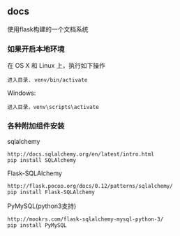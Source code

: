 ## docs
使用flask构建的一个文档系统

### 如果开启本地环境

在 OS X 和 Linux 上，执行如下操作

    进入目录. venv/bin/activate

Windows:

    进入目录，venv\scripts\activate


### 各种附加组件安装


sqlalchemy

    http://docs.sqlalchemy.org/en/latest/intro.html
    pip install SQLAlchemy

Flask-SQLAlchemy

    http://flask.pocoo.org/docs/0.12/patterns/sqlalchemy/
    pip install Flask-SQLAlchemy

PyMySQL(python3支持)
    
    http://mookrs.com/flask-sqlalchemy-mysql-python-3/
    pip install PyMySQL
